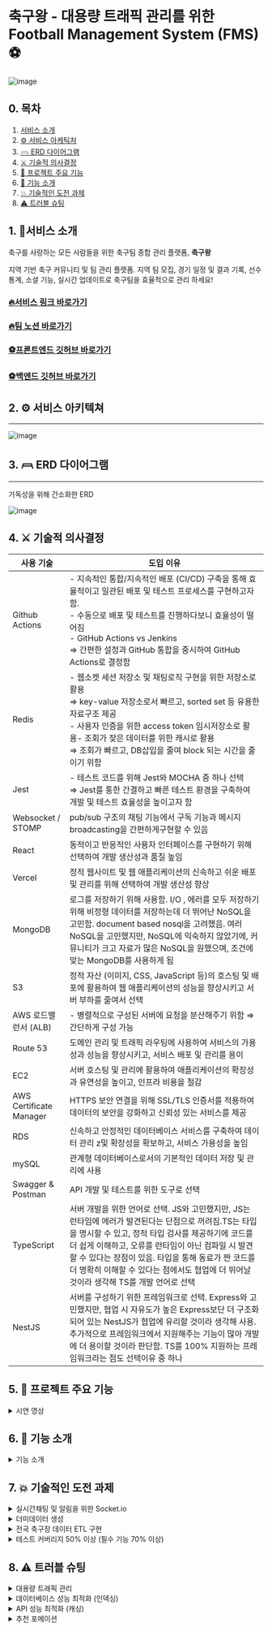 # 축구왕 - 대용량 트래픽 관리를 위한 Football Management System (FMS) **⚽**
![image](https://github.com/fms-chukguwang/.github/assets/39757235/88b7bc7f-cf9f-4423-9c57-a98e7ad90e9a)

## 0. 목차

1. [서비스 소개](#1-🏃서비스-소개)
2. [⚙️ 서비스 아케틱처](#2-⚙️-서비스-아키텍쳐)
3. [𓊳 ERD 다이어그램](#3-𓊳-ERD-다이어그램)
4. [⚔️ 기술적 의사결정](#4-⚔️-기술적-의사결정)
5. [🦄 프로젝트 주요 기능](#5-🦄-프로젝트-주요-기능)
6. [💎 기능 소개](#6-💎-기능-소개)
7. [💥 기술적인 도전 과제](#7-💥-기술적인-도전-과제)
8. [⚠️ 트러블 슈팅](#8-⚠️-트러블-슈팅)

## 1. 🏃서비스 소개

축구를 사랑하는 모든 사람들을 위한 축구팀 종합 관리 플랫폼, **축구왕**

지역 기반 축구 커뮤니티 및 팀 관리 플랫폼. 지역 팀 모집, 경기 일정 및 결과 기록, 선수 통계, 소셜 기능, 실시간 업데이트로 축구팀을 효율적으로 관리 하세요!

  ### [🔥서비스 링크 바로가기](https://www.fms-chukguwang.site/)
  ### [🔥팀 노션 바로가기](https://www.notion.so/b972006f1c854d748e138ec260b04c84?pvs=21)
  ### [⚽프론트엔드 깃허브 바로가기](https://github.com/fms-chukguwang/fms_react)
  ### [⚽백엔드 깃허브 바로가기](https://github.com/fms-chukguwang/football_management_system)                                        

## 2. ⚙️ 서비스 아키텍쳐

---

![image](https://github.com/HoyeongJeon/security/assets/78394999/6d6a031d-a6ef-46bf-9b00-927781f18d1f)

## 3. 𓊳 ERD 다이어그램

---
가독성을 위해 간소화한 ERD

![image](https://github.com/HoyeongJeon/security/assets/78394999/cd328130-aa07-4a29-b577-0f95213c39d8)


## 4. ⚔️ 기술적 의사결정

| 사용 기술               | 도입 이유                                                                                                                                                                                                                                                                                                                                                          |
| ----------------------- | ------------------------------------------------------------------------------------------------------------------------------------------------------------------------------------------------------------------------------------------------------------------------------------------------------------------------------------------------------------------ |
| Github Actions          | - 지속적인 통합/지속적인 배포 (CI/CD) 구축을 통해 효율적이고 일관된 배포 및 테스트 프로세스를 구현하고자 함.</br> - 수동으로 배포 및 테스트를 진행하다보니 효율성이 떨어짐</br> - GitHub Actions vs Jenkins</br>⇒ 간편한 설정과 GitHub 통합을 중시하여 GitHub Actions로 결정함                                                                                     |
| Redis                   | - 웹소켓 세션 저장소 및 채팅로직 구현을 위한 저장소로 활용</br> ⇒ key-value 저장소로서 빠르고, sorted set 등 유용한 자료구조 제공</br> - 사용자 인증을 위한 access token 임시저장소로 활용- 조회가 잦은 데이터를 위한 캐시로 활용</br> ⇒ 조회가 빠르고, DB삽입을 줄여 block 되는 시간을 줄이기 위함                                                                |
| Jest                    | - 테스트 코드를 위해 Jest와 MOCHA 중 하나 선택</br> ⇒ Jest를 통한 간결하고 빠른 테스트 환경을 구축하여 개발 및 테스트 효율성을 높이고자 함                                                                                                                                                                                                                         |
| Websocket / STOMP       | pub/sub 구조의 채팅 기능에서 구독 기능과 메시지 broadcasting을 간편하게구현할 수 있음                                                                                                                                                                                                                                                                              |
| React                   | 동적이고 반응적인 사용자 인터페이스를 구현하기 위해 선택하여 개발 생산성과 품질 높임                                                                                                                                                                                                                                                                               |
| Vercel                  | 정적 웹사이트 및 웹 애플리케이션의 신속하고 쉬운 배포 및 관리를 위해 선택하여 개발 생산성 향상                                                                                                                                                                                                                                                                     |
| MongoDB                 | 로그를 저장하기 위해 사용함. I/O , 에러를 모두 저장하기 위해 비정형 데이터를 저장하는데 더 뛰어난 NoSQL을 고민함. document based nosql을 고려했음. 여러 NoSQL을 고민했지만, NoSQL에 익숙하지 않았기에, 커뮤니티가 크고 자료가 많은 NoSQL을 원했으며, 조건에 맞는 MongoDB를 사용하게 됨                                                                             |
| S3                      | 정적 자산 (이미지, CSS, JavaScript 등)의 호스팅 및 배포에 활용하여 웹 애플리케이션의 성능을 향상시키고 서버 부하를 줄여서 선택                                                                                                                                                                                                                                     |
| AWS 로드밸런서 (ALB)    | - 병렬적으로 구성된 서버에 요청을 분산해주기 위함 ⇒ 간단하게 구성 가능                                                                                                                                                                                                                                                                                             |
| Route 53                | 도메인 관리 및 트래픽 라우팅에 사용하여 서비스의 가용성과 성능을 향상시키고, 서비스 배포 및 관리를 용이                                                                                                                                                                                                                                                            |
| EC2                     | 서버 호스팅 및 관리에 활용하여 애플리케이션의 확장성과 유연성을 높이고, 인프라 비용을 절감                                                                                                                                                                                                                                                                         |
| AWS Certificate Manager | HTTPS 보안 연결을 위해 SSL/TLS 인증서를 적용하여 데이터의 보안을 강화하고 신뢰성 있는 서비스를 제공                                                                                                                                                                                                                                                                |
| RDS                     | 신속하고 안정적인 데이터베이스 서비스를 구축하여 데이터 관리 z및 확장성을 확보하고, 서비스 가용성을 높임                                                                                                                                                                                                                                                           |
| mySQL                   | 관계형 데이터베이스로서의 기본적인 데이터 저장 및 관리에 사용                                                                                                                                                                                                                                                                                                      |
| Swagger & Postman       | API 개발 및 테스트를 위한 도구로 선택                                                                                                                                                                                                                                                                                                                              |
| TypeScript              | 서버 개발을 위한 언어로 선택. JS와 고민했지만, JS는 런타임에 에러가 발견된다는 단점으로 꺼려짐.TS는 타입을 명시할 수 있고, 정적 타입 검사를 제공하기에 코드를 더 쉽게 이해하고, 오류를 런타임이 아닌 컴파일 시 발견할 수 있다는 장점이 있음. 타입을 통해 동료가 짠 코드를 더 명확히 이해할 수 있다는 점에서도 협업에 더 뛰어날 것이라 생각해 TS를 개발 언어로 선택 |
| NestJS                  | 서버를 구성하기 위한 프레임워크로 선택. Express와 고민했지만, 협업 시 자유도가 높은 Express보단 더 구조화되어 있는 NestJS가 협업에 유리할 것이라 생각해 사용. 추가적으로 프레임워크에서 지원해주는 기능이 많아 개발에 더 용이할 것이라 판단함. TS를 100% 지원하는 프레임워크라는 점도 선택이유 중 하나                                                             |

## 5. 🦄 프로젝트 주요 기능

<details>
<summary>시연 영상</summary>
<div markdown="1">

1. 경기 생성
   ![경기생성 new (1)](https://github.com/fms-chukguwang/.github/assets/39757235/7da7d0b6-4d73-47f9-9c91-86a8119c8111)

2. 경기 수락
   ![경기 수락 new (1)](https://github.com/fms-chukguwang/.github/assets/39757235/9dccfd64-8537-45ab-b8ea-ea200375dd3e)
   
3. 경기 전술 설정
![경기_전술설정_new](https://github.com/fms-chukguwang/.github/assets/39757235/c78a2a13-dd55-42f6-a0cf-642490355a21)


 </div>
 </details>

## 6. 💎 기능 소개

<details>
<summary>기능 소개</summary>
<div markdown="1">

1. 팀 관리 : 구단주가 손쉽게 팀 통계 작성 및 멤버 조회/초대 가능. 선수는 멤버 통계/멤버 조회 가능
   ![image](https://github.com/HoyeongJeon/security/assets/78394999/26e01609-1c1b-447d-8bdd-19f415081172)

2. 선수 및 통계 관리 : 구단주는 선수 기록과 통계를 입력/수정 가능, 선수는 통계 및 개인 기록 확인 가능
   ![image](https://github.com/HoyeongJeon/security/assets/78394999/f2b56d43-29f2-4c88-a239-dd9be486f0f9)

3. 일정 및 전술 관리 : 팀 경기 일정 조회 및 상대팀에게 게임 신청 가능. 전술 관리는 포메이션 설정 가능 및 추천/인기 포메이션, 또한 최다 누적 경고자를 보여줌으로써 구단주가 포메이션 선택할때 도움줌
   ![image](https://github.com/HoyeongJeon/security/assets/78394999/b89cee02-8291-43f1-9bda-94b05e9376ec)

4. 경기 결과 관리 : 경기가 끝난후 구단주들은 결과와 선수 개인 기록 등록 가능. 선수와 구단주 모두 경기 결과/개인 기록 확인 가능
   ![image](https://github.com/HoyeongJeon/security/assets/78394999/3f24e6d2-eed8-4179-bb42-5b1ddb807f5a)

5. 채팅 및 실시간 알림: 같은팀 멤버들끼리 채팅 가능(욕설 필터링) 새로운 멤버가 팀에 합류하면 알림 전송
   ![image](https://github.com/HoyeongJeon/security/assets/78394999/3f03ed2a-4982-41af-916f-d8fb40d8737f)

6. 어드민 페이지 : 어드민(개발자)는 회원과 팀 삭제 가능
   ![image](https://github.com/HoyeongJeon/security/assets/78394999/7c83f930-cf97-44f6-b772-c403f954469a)
   </div>
   </details>

## 7. 💥 기술적인 도전 과제

<details>
<summary>실시간채팅 및 알림을 위한 Socket.io</summary>
<div markdown="1">

-   채팅
    팀을 생성하는 경우 해당 팀에 대한 채팅방도 함께 생성.(팀 : 채팅방 = 1 : 1)

    실시간 채팅은 socket.io를 통해 구현했으며, 채팅 내역 및 멤버는 MySQL에 저장함.

<details>
<summary>채팅 코드</summary>
<div markdown="1">

팀 생성

```TypeScript
// src/team/team.service.ts
async createTeam(createTeamDto: CreateTeamDto, userId: number, file: Express.Multer.File) {
				...

        // 채팅방 생성
        const createChatDto: CreateChatDto = { userIds: [userId] };
        const chat = await this.chatService.createChat(createChatDto);

        const team = await this.teamRepository.save({
            ...createTeamDto,
            imageUUID: imageUUID,
            location: {
                id: findLocation.id,
            },
            creator: { id: userId },
            chat,
        });

				...
    }
```

채팅 전송

```TypeScript
// src/chats/chats.gateway.ts
@UseFilters(WsExceptionFilter)
    @SubscribeMessage('send_message')
    async sendMessage(
        @MessageBody() creatMessagesDto: CreateMessagesDto,
        @ConnectedSocket() socket: Socket,
    ) {
        const chatExists = await this.chatsService.checkIdChatExists(creatMessagesDto.chatId);
        if (!chatExists) {
            throw new WsException({
                statusCode: 404,
                message: `${creatMessagesDto.chatId}번 채팅방은 존재하지 않습니다.`,
            });
        }

        const message = await this.messagesService.createMessage(
            creatMessagesDto,
            socket['userId'],
        );

        socket.to(message.chat.id.toString()).emit('receive_message', {
            id: message.id,
            author: {
                id: message.author.id,
                name: message.author.name,
                email: message.author.email,
            },
            message: message.message,
            createdAt: message.createdAt,
        });
    }
```

</div>
</details>
</br>

-   알림
    팀에 인원이 참가하는 경우 실시간 알림을 전송.
    SSE를 고려했지만, 채팅을 구현하면서 Socket.IO를 사용했기에 Socket.IO를 사용하도록 결정

<details>
<summary>알림 코드</summary>
<div markdown="1">

멤버 초대

```TypeScript
// src/memer/member.service.ts
async registerMember(teamId: number, userId: number): Promise<Member> {
        const user = await this.userService.findOneById(userId);
        const team = await this.teamRepository.findOne({
          where: { id: teamId },
          relations: ['chat'],
        });

	      ...

        const chatId = team.chat.id;
        await this.chatsService.inviteChat(chatId, userId);
        this.chatsGateway.enterTeam(teamId, userId);

        return registerMember;
      }

```

알림 전송

```TypeScript
    @UseFilters(WsExceptionFilter)
    @SubscribeMessage('enter_team')
    async enterTeam(teamId: number, userId: number) {
        const newUser = await this.userService.findOneById(userId);

        this.server.to(teamId.toString()).emit('enter_team', {
            message: `${newUser.name}님이 팀에 들어왔습니다.`,
        });
    }

```

</div>
</details>
</br>

**기술적 성과**

캠프에서 이뤄진 대부분의 학습은 http 프로토콜 위주였다. Socket.IO를 통해 채팅 및 알림을 구현하면서 ws 프로토콜에 대한 이해도 상승

</div>
</details>

<details>
<summary>더미데이터 생성</summary>
<div markdown="1">
프로젝트의 특성 상 다수의 멤버 데이터가 필요했음.

Seed를 통해 다수의 더미데이터를 생성.

<details>
<summary>Seed 코드(User 및 Profile)</summary>
<div markdown="1">

```TypeScript
// src/database/factories/users.factory.ts
import { User } from '../../user/entities/user.entity';
import { setSeederFactory } from 'typeorm-extension';
import { UserRole } from '../../enums/user-role.enum';

export default setSeederFactory(User, (faker) => {
    const user = new User();
    user.email = faker.internet.email();
    user.password = '$2b$10$g8PUcqff9Ybd2N7tuwye4OMoVpLAv9Lz3pCEEplcG.2eK6We3fKbO';
    user.name = faker.person.fullName();
    user.role = UserRole.User;
    user.createdAt = new Date();
    user.updatedAt = new Date();
    user.deletedAt = null;

    return user;
});

// src/database/factories/profile.factory.ts
import { Gender } from '../../enums/gender.enum';
import { Position } from '../../enums/position.enum';
import { Profile } from '../../profile/entities/profile.entity';
import { setSeederFactory } from 'typeorm-extension';

export default setSeederFactory(Profile, (faker) => {
    const profile = new Profile();
    profile.weight = faker.number.int({ min: 50, max: 100 });
    profile.height = faker.number.int({ min: 150, max: 200 });
    profile.skillLevel = faker.number.int({ min: 1, max: 10 });
    profile.preferredPosition = faker.helpers.arrayElement(Object.values(Position));
    profile.imageUUID = '2a9d4d63-0619-4abc-8d9c-c4eba2f227b6';
    profile.age = faker.number.int({ min: 18, max: 40 });
    profile.createdAt = new Date();
    profile.updatedAt = new Date();
    profile.deletedAt = null;
    profile.gender = faker.helpers.arrayElement(Object.values(Gender));
    return profile;
});
```

```TypeScript
// src/database/seeds/profile.seeder.ts
import { DataSource } from 'typeorm';
import { Seeder, SeederFactoryManager } from 'typeorm-extension';
import { Profile } from '../../profile/entities/profile.entity';
import { User } from '../../user/entities/user.entity';
import { LocationModel } from '../../location/entities/location.entity';

export default class ProfileSeeder implements Seeder {
    public async run(dataSource: DataSource, factoryManager: SeederFactoryManager): Promise<void> {
        const userRepository = dataSource.getRepository(User);
        const profileRepository = dataSource.getRepository(Profile);
        const locationRepository = dataSource.getRepository(LocationModel);
        const usersFactory = factoryManager.get(User);
        const profilesFactory = factoryManager.get(Profile);
        const locationFactory = factoryManager.get(LocationModel);

        for (let i = 0; i < 100; i++) {
            // User 인스턴스 생성
            const user = await usersFactory.make();
            // User 인스턴스 저장
            await userRepository.save(user);
            const location = await locationFactory.make();
            await locationRepository.save(location);
            // Profile 인스턴스 생성, 이때 user를 참조로 제공
            const profile = await profilesFactory.make();
            profile.user = user; // user 필드에 User 인스턴스 할당
            profile.location = location; // location 필드에 LocationModel 인스턴스 할당
            // Profile 인스턴스 저장
            await profileRepository.save(profile);
        }
    }
}
```

</div>
</details>

</div>
</details>

<details>
<summary>전국 축구장 데이터 ETL 구현</summary>
<div markdown="1">
전국 체육 시설 공공 데이터셋에서 축구장 관련 정보를 추출하여 관계형 데이터베이스 시스템(MySQL)에 적재하는 데이터 통합 작업 수행

![image](https://github.com/HoyeongJeon/security/assets/78394999/4a2a3993-495a-463b-8e9d-93a0c2948522)

**파이썬 기반 데이터 파싱**

빠른 개발과 정확한 데이터 파싱 및 ETL 프로세스를 구현을 위해 파이썬 기반 데이터 처리 작업 진행

**주요 처리과정**

<details>
<summary>CSV 파싱</summary>
<div markdown="1">

공공 데이터 포털에서 제공된 CSV 파일을 분석하여 필수 데이터를 파싱하는 과정 구현

```Python
async def process_csv(connection):
    df = pd.read_csv('KS_WNTY_PUBLIC_PHSTRN_FCLTY_STTUS_202303.csv')
    df = df.astype(str)
    df.fillna('', inplace=True)
```

</div>
</details>

<details>
<summary>데이터 클렌징</summary>
<div markdown="1">

추출된 축구장 데이터를 정제하여 불필요한 정보를 제거하고 데이터의 품질을 향상

```Python
for _, row in df.iterrows():
    if row['INDUTY_NM'] in ['축구장']:
        address = row['RDNMADR_NM'] or ''
        state = row['ROAD_NM_CTPRVN_NM']
        city = row['ROAD_NM_SIGNGU_NM']
        district = row['ROAD_NM_EMD_NM'] or ''
        location_id = await address_exists(connection, address)
```

</div>
</details>

<details>
<summary>스키마 매핑</summary>
<div markdown="1">

정제된 데이터를 MySQL 데이터베이스 스키마에 맞게 매핑

```Python
  if not location_id and all([state, city, district, address]):
      location_id = await insert_location(connection, state, city, district, address)
      field_data = {
          'field_name': row['FCLTY_NM'],
          'district': district,
          'phone_number': row['RSPNSBLTY_TEL_NO'],
          'x_coord': row['FCLTY_LO'],
          'y_coord': row['FCLTY_LA']
      }
```

</div>
</details>

<details>
<summary>데이터베이스 적재</summary>
<div markdown="1">

매핑된 데이터를 MySQL 테이블에 저장하는 ETL(Extract, Transform, Load) 프로세스 완성

```Python
async def insert_soccer_field(connection, location_id, field_data):
    cursor = connection.cursor()
    insert_query = """
        INSERT INTO soccer_fields (location_id, field_name, image_url, district, phone_number, x_coord, y_coord)
        VALUES (%s, %s, %s, %s, %s, %s, %s)
    """
    cursor.execute(insert_query, (
        location_id,
        field_data['field_name'],
        "https://yeyak.seoul.go.kr/web/common/file/FileDown.do?file_id=1702356023799DIAJPN2PPGRAFU1PCEPS1FBSQ",
        field_data['district'],
        field_data['phone_number'],
        field_data['x_coord'],
        field_data['y_coord']
    ))
    connection.commit()
    cursor.close()
```

</div>
</details>

**기술적 성과**

데이터 웨어하우스에 대한 깊은 이해와 SQL 데이터 모델링 기술을 활용하여, 고품질의 데이터 자원을 체계적으로 관리할 수 있는 기반을 마련

</div>
</details>

<details>
<summary>테스트 커버리지 50% 이상 (필수 기능 70% 이상)</summary>
<div markdown="1">

문제점

-   시스템의 신규 기능 출시와 기존 기능의 유지보수 과정에서 **버그가 반복적으로 발생**. 이로 인해 **사용자 경험이 저하 우려와 시스템의 안정성에 대한 필요성 요구**

해결

-   **테스트 도구(Jest)** 를 도입하여 코드베이스의 **테스트 누락 영역을 식별** 하고, 배포 전 오류를 발견해 **전체적인 소프트웨어 품질 향상**

현상황 : 필수 기능 테스트 완료

(formation, location, match, message, redis, soccerfield, statistic, team, tournament, user, auth, profile, member)

![image](https://github.com/HoyeongJeon/security/assets/78394999/418c0000-f756-4d06-8d01-ca4a4c1ab232)

</div>
</details>

## 8. ⚠️ 트러블 슈팅

<details>
<summary>대용량 트래픽 관리</summary>
<div markdown="1">

문제점 : 대용량 트래픽 대응을 위해 스트레스 테스트 진행도중, 가장 트래픽 증가가 우려되고 데이터 연산이 많은 팀 상세조회 화면을 조회할때 서버 수용량 문제와 속도 저하 문제가 발생

1. AWS EC2 t2.micro에서 30초동안(초당 10번의 요청) 300명의 가상 이용자가 서비스를 이용할때 70~80%가 실패
   ![image](https://github.com/HoyeongJeon/security/assets/78394999/2e61918d-b3ea-40cc-a9a0-8f4814e16be7)
   테스트 툴: artillery

![image](https://github.com/HoyeongJeon/security/assets/78394999/20b88c10-33d7-4935-abf0-bae433884c81)
해결방안 :

<details>
<summary>대응 방안 종류</summary>
<div markdown="1">

1. **스케일업 (Scale-up)**:
    - 단일 서버의 성능을 향상시키는 방법으로, 더 강력한 하드웨어로 업그레이드하거나 CPU, RAM 등의 리소스를 추가하는 것입니다. 이 방법은 비교적 간단하지만, 한계에 도달하면 확장성이 부족할 수 있음.
2. **캐싱 (Caching)**:
    - 자주 요청되는 데이터나 쿼리 결과를 메모리나 디스크에 저장하여 반복적인 요청에 대한 응답 시간을 줄입니다. 캐싱은 서버 부하를 줄이고 응답 시간을 개선하는 데 도움이 됨.
3. **CDN (Content Delivery Network)**:
    - CDN은 전 세계에 분산된 서버 네트워크를 사용하여 정적 콘텐츠를 제공하는 방법. 이를 통해 웹 애플리케이션의 응답 시간을 단축하고 대역폭을 줄일 수 있음.
4. **비동기 처리 (Asynchronous Processing)**:
    - 일부 작업을 비동기적으로 처리하여 사용자에게 즉각적인 응답을 제공하고, 뒤늦게 결과를 처리하는 방법. 이를 통해 웹 서버가 트래픽 폭증에도 유연하게 대응할 수 있음.
5. **스케일아웃 (Scale-out)**:
    - 서버 인스턴스의 수를 증가시키는 방법으로, 여러 서버를 추가하여 트래픽을 분산함. 이 방법은 클라우드 서비스를 활용하여 쉽게 구현할 수 있으며, 오토스케일링과 함께 사용될 수 있음.

</div>
</details>

<details>
<summary>스케일아웃, 오토스케일링을 고른 이유</summary>
<div markdown="1">

스케일아웃은 서버 인스턴스의 수를 증가시켜 트래픽을 분산하는 방법이며, 이는 클라우드 서비스를 통해 자동으로 처리될 수 있음.

오토스케일링은 특정 지표나 정책에 따라 서버 인스턴스의 수를 자동으로 늘리거나 줄이는 것을 의미함. 예를 들어, 서버의 CPU 사용률이 일정 수준을 넘어서면 새로운 서버 인스턴스를 자동으로 추가하거나, 트래픽이 감소하면 불필요한 서버 인스턴스를 자동으로 제거할 수 있음.

따라서 오토스케일링은 트래픽 변동에 신속하게 대응하고, 서버 인스턴스의 수를 유동적으로 관리하여 확장성과 가용성을 향상시킬 수 있는 수평 스케일아웃의 한 형태로 볼 수 있음.

1. **트래픽 변동성 관리**: 우리 서비스는 트래픽이 시간에 따라 변동성이 큼. 예를 들어, 특정 이벤트(토너먼트 신청이 한 특정 시간에 열림)이나 프로모션 기간에는 트래픽이 급증할 수 있음. 오토스케일링을 통해 트래픽의 증가에 자동으로 대응하여 사용자에게 지속적인 서비스를 제공할 수 있음.
2. **비용 효율성**: 수동으로 서버 용량을 조절하거나 고정된 용량을 유지하는 것은 비용이 높을 수 있음. 오토스케일링을 사용하면 트래픽에 따라 필요한 만큼의 서버 인스턴스를 동적으로 관리함으로써 비용을 절감할 수 있음.
3. **가용성 향상**: 오토스케일링을 통해 서버 인스턴스의 수를 자동으로 조절함으로써 서비스의 가용성을 향상시킬 수 있음. 트래픽 증가나 하드웨어 장애로 인해 발생할 수 있는 서비스 중단을 최소화할 수 있음.
4. **운영 간소화**: 오토스케일링을 설정하면 서버 용량을 자동으로 관리하기 때문에 운영 및 관리 작업이 간소화됨. 이는 운영 팀의 업무 부담을 줄이고 시간을 절약할 수 있음.
5. **유연성과 확장성**: 오토스케일링을 통해 서버 인스턴스의 수를 동적으로 조절함으로써 시스템의 유연성과 확장성을 확보할 수 있음. 트래픽이 증가하거나 감소할 때 시스템을 쉽게 조정할 수 있음.

이러한 이유로 오토스케일링은 우리 서비스를 효율적으로 운영하고, 사용자에게 높은 가용성과 성능을 제공하는 데 필수적인 도구로 선택됨.

</div>
</details>

결과: 서버 증설로 인하여 서버 수용량이 5배정도 상승함 60초동안 1500명의 가상 사용자들은 100% 성공하였고 1800명이 이용해도 90% 성공률을 기록

![image](https://github.com/HoyeongJeon/security/assets/78394999/20e1917e-85c0-41ad-be2e-01a1f78dbeb6)

</div>
</details>

<details>
<summary>데이터베이스 성능 최적화 (인덱싱)</summary>
<div markdown="1">

문제점: 멤버 검색 할때 속도가 느림

해결방안: 인덱스를 써서 속도를 빠르게함

<details>
<summary>인덱스를 고른 이유: 엘라스틱서치와 캐싱이 데이터베이스에서 가져올때 시간차이때문에 데이터의 일관성이 떨어지는데, 신뢰성 데이터의 일관성과 신뢰성에 대한 보장 검색 속도를 개선하기 위해 인덱스 사용</summary>
<div markdown="1">

<details>
<summary>데이터 최적화 방법 종류</summary>
<div markdown="1">

1. **엘라스틱서치 (Elasticsearch)**: - 목적: 실시간으로 대용량의 데이터를 검색하고 분석하는 데 사용. 특히 텍스트 데이터나 로그 데이터와 같은 비정형 데이터를 다루는 데 적합. - 장점: - 매우 빠른 검색 및 분석 기능을 제공. - 복잡한 쿼리와 검색 기능을 지원. - 확장성이 뛰어나고 분산형 아키텍처를 갖추고 있어 대규모 데이터에 적합. - 단점: - 특정한 유형의 데이터에 특화되어 있어서 다양한 데이터 유형을 처리하는 데는 적합하지 않을 수 있음. - 데이터의 일관성과 신뢰성에 대한 보장이 상대적으로 낮을 수 있음.</br>

2. **캐싱 (Caching)**: - 목적: 반복적으로 요청되는 데이터나 쿼리 결과를 저장하여 응답 시간을 개선하는 데 사용됨. 주로 읽기 작업이 많은 웹 애플리케이션에서 활용됨. - 장점: - 응답 시간을 줄이고 서버 부하를 감소시킬 수 있음. - 자주 요청되는 데이터에 대한 검색 속도를 향상시킴. - 쉽게 구현 가능하며, 대부분의 웹 프레임워크나 데이터베이스에서 지원됨. - 단점: - 캐시된 데이터의 유효성과 일관성을 유지하기 위한 추가적인 관리가 필요함. - 캐시 메모리의 용량 한계와 적중률에 따라 성능이 달라질 수 있음.</br>

3. **인덱싱 (Indexing)**: - 목적: 데이터베이스에서 검색 속도를 향상시키기 위해 인덱스를 생성하는 데 사용됨. 특히 특정 열을 기반으로 빠른 검색을 지원함. - 장점: - 검색 속도를 향상시켜 사용자에게 빠른 응답을 제공. - 데이터베이스의 성능을 최적화하여 트래픽 증가에 대응할 수 있음. - 데이터의 일관성과 무결성을 유지하면서 검색 속도를 향상시킴. - 단점: - 적절한 인덱스 설계가 필요하며, 잘못된 인덱스 설계는 오히려 성능을 저하시킬 수 있음. - 인덱스를 생성하고 유지하는 데 시간과 자원이 소요될 수 있음.

</div>
</details>

</div>
</details>

## **index-testing 💻**

자주 찾는 데이터 조회시 인덱싱 효율성 평가
만개의 데이터를 만들고, EXPLAIN통해 쿼리비용 계산

## 결과 📊

결과값 JSON은 MySQL의 쿼리 실행 계획을 나타냄. 쿼리는 "members" 테이블에 접근하고 있으며 "team_id"를 키로 사용하여 조회하고 있음. 키는 "idx_team_id"에 정의되어 있고, 쿼리 실행에 필요한 비용은 1.05와 9109.05. 쿼리 실행 계획에서 비용이 낮을수록 좋고 성능 최적화를 위해서는 비용을 최소화해야함.

인덱싱을 사용안했을때: 쿼리비용(”9109.05”)
![image](https://github.com/HoyeongJeon/security/assets/78394999/0a856d10-afee-440a-a914-015d48fffff6)
인덱싱을 사용했을때: 쿼리비용(”1.05”)
![image](https://github.com/HoyeongJeon/security/assets/78394999/1968ce5c-1a97-4c36-bb09-1dda51971bd0)

1. "rows_examined_per_scan": 3 - 스캔당 조사된 행 수. 즉, 해당 쿼리에 대해 각 스캔에서 3개의 행이 조사됨
2. "rows_produced_per_join": 3 - 조인 당 생성된 행 수. 즉, 조인 작업에서 각 조인에서 3개의 행이 생성됨.
3. "filtered": "100.00" - 필터링된 행의 비율. 100%이므로 모든 행이 필터링됨.
4. "read_cost": "0.75" - 읽기 비용. 즉, 쿼리 실행 중 데이터를 읽는 데 소요된 비용.
5. "eval_cost": "0.30" - 평가 비용. 즉, 필터 조건 등을 평가하는 데 소요된 비용.
 </div>
 </details>

</div>
</details>

<details>
<summary>API 성능 최적화 (캐싱)</summary>
<div markdown="1">

문제점 : 많은 연산이 있는 API 호출시 속도저하 이슈

해결법 : Redis캐싱을 통해 변화가 없는 데이터는 데이터베이스 조회를 하지않게함

## 개선전**💻**

조회 시에도 초당 요청수를 5로 낮춰서 테스트 했음에도 불구하고 평균 최대 지연시간이 2.5초로 유저 경험을 저해할것으로 우려됨
![image](https://github.com/HoyeongJeon/security/assets/78394999/b6955734-b4c3-4a37-a7cc-230f86669d3b)

![image](https://github.com/HoyeongJeon/security/assets/78394999/8fc52308-fe43-4518-8c87-164e36caf0b0)

## 해결법📊

![image](https://github.com/HoyeongJeon/security/assets/78394999/2ac0b183-0e3a-4264-97a8-a4736c897a71)

1. Redis에서 요청하는 데이터가 존재하는지 확인한다.
2. 확인후 존재하지 않으면 데이터베이스에서 조회를한다.
3. 조회한 데이터를 Redis에 저장한다.
4. 이제 똑같은 요청이 왔을때 Redis 저장된 데이터를 반환

![image](https://github.com/HoyeongJeon/security/assets/78394999/ef107faa-5c13-4ba9-9f38-f697ecf08bb2)

![image](https://github.com/HoyeongJeon/security/assets/78394999/81d99b76-f673-418e-a947-50afa45bcf79)

데이터캐싱을 이용하여 많은 연산이 필요한 데이터의 대한 조회를 최적화 요청수를 더 늘렸음에도 최대 지연시간이 0.5초로 기존보다 많이 개선되어 사용성이 증가

</div>
</details>

<details>
<summary>추천 포메이션</summary>
<div markdown="1">

문제점 : 머신러닝을 도입하여 추천 포메이션 기능을 개발하고자 하였으나, 프로젝트 기한 내에 파이썬과 머신러닝 스킬을 숙달하는 것이 현실적으로 어려움을 겪음

해결점 : 프로젝트의 시간적 제약과 기술적 난이도를 고려하여, 머신러닝 대신 기존의 경기 데이터를 활용한 경험적 분석 방법을 선택

**데이터 기반 의사결정**

팀별 경기결과가 저장된 선수 통계 테이블에서 전체 경기별 팀별 골, 승무패 계산
![image](https://github.com/HoyeongJeon/security/assets/78394999/0461b0f7-8393-4fe7-9b31-01e8d37f15b5)

승률 계산 로직 도입
![image](https://github.com/HoyeongJeon/security/assets/78394999/dea8cb34-6e0d-4b75-835a-dbe26c550f3e)

**추천 시스템의 신속한 구현**

팀별 경기결과 데이터를 가져와 승률 높은 포메이션 선정
![image](https://github.com/HoyeongJeon/security/assets/78394999/6deb0c58-3405-4a3a-af8b-fb29cce028ab)

추천 시스템의 신속한 구현과 함께, 데이터 기반의 신뢰성 있는 결과 제공으로 이용자 만족도를 향상. 이는 비록 고도의 데이터 분석 기법을 적용하지 않았지만, 사용자에게 실질적인 가치를 제공하는 현실적인 해결책을 찾는 데 성공.

<details>
<summary>추후 Item-CF 기반 추천 포메이션 적용</summary>
<div markdown="1">

Item-CF(item-based collaborative filtering) 알고리즘은 아이템 간의 유사도를 기반으로 사용자에게 추천을 제공하는 방식입니다. 이 방법은 사용자의 과거 행동 데이터(예: 경기 결과, 선수 통계)를 분석하여 유사한 아이템(이 경우 포메이션)을 찾아내고, 사용자가 아직 경험하지 않은 아이템을 추천하는 데 사용됩니다.

![image](https://github.com/HoyeongJeon/security/assets/78394999/7e4cbd40-0039-4592-97a1-455cca385f29)

| 아이템 유사도 기반 추천 | 장점                                                                                                 |
| ----------------------- | ---------------------------------------------------------------------------------------------------- |
| 아이템 간 상호작용      | 사용자의 개별적인 경험보다 아이템 간 상호작용에 기반하여 추천, 포메이션 간의 전술적 유사성 파악 가능 |
| 정확한 예측 모델        | 팀별 데이터를 근거로 정교한 포메이션 유사도 계산, 승률 증진 가능성 예측                              |
| 신규 사용자 대응        | 신규 팀/선수 데이터가 추가되어도 기존 포메이션 유사도에 기반한 추천이 가능하여 안정적인 서비스 제공  |
| 스케일러블 시스템       | 아이템(포메이션) 수가 제한적이기 때문에 대규모 데이터셋 처리에 효과적                                |

이와 같이 Item-CF 추천 알고리즘은 기존의 팀 데이터와 경기 결과를 바탕으로 한 경험적 분석에 더해, 더욱 섬세하고 개인화된 추천을 가능하게 하여 최종적으로는 팀 전략의 최적화와 경기력 향상에 기여할것으로 기대

이와 같이 Item-CF 추천 알고리즘은 기존의 팀 데이터와 경기 결과를 바탕으로 한 경험적 분석에 더해, 더욱 섬세하고 개인화된 추천을 가능하게 하여 최종적으로는 팀 전략의 최적화와 경기력 향상에 기여할것으로 기대

</div>
</details>

</div>
</details>
